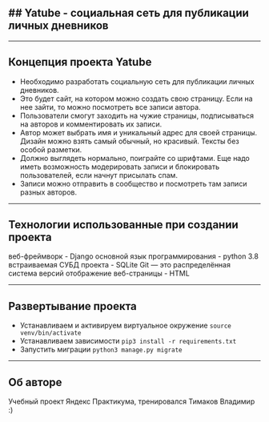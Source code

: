 
## **## Yatube - социальная сеть для публикации личных дневников**
* * *
<h2>Концепция проекта Yatube</h2>

- Необходимо разработать социальную сеть для публикации личных дневников.
- Это будет сайт, на котором можно создать свою страницу. Если на нее зайти, то можно посмотреть все записи автора.
- Пользователи смогут заходить на чужие страницы, подписываться на авторов и комментировать их записи.
- Автор может выбрать имя и уникальный адрес для своей страницы. Дизайн можно взять самый обычный, но красивый. Тексты без особой разметки.
- Должно выглядеть нормально, поиграйте со шрифтами. Еще надо иметь возможность модерировать записи и блокировать пользователей, если начнут присылать спам.
- Записи можно отправить в сообщество и посмотреть там записи разных авторов.
* * *
<h2>Технологии использованные при создании проекта</h2>

веб-фреймворк - Django
основной язык программирования - python 3.8
встраиваемая СУБД проекта - SQLite
Git — это распределённая система версий
отображение веб-страницы - HTML
* * *
<h2>Развертывание проекта</h2>

- Устанавливаем и активируем виртуальное окружение `source venv/bin/activate`
- Устанавливаем зависимости `pip3 install -r requirements.txt`
- Запустить миграции `python3 manage.py migrate`
* * *
<h2>Об авторе</h2>

Учебный проект Яндекс Практикума, тренировался Тимаков Владимир :)
